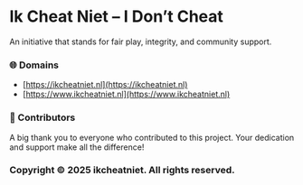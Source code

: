 # Ik Cheat Niet – I Don’t Cheat

An initiative that stands for fair play, integrity, and community support.

### 🌐 Domains

* [https://ikcheatniet.nl](https://ikcheatniet.nl)
* [https://www.ikcheatniet.nl](https://www.ikcheatniet.nl)

### 🙌 Contributors

A big thank you to everyone who contributed to this project. Your dedication and support make all the difference!

### Copyright © 2025 ikcheatniet. All rights reserved.
